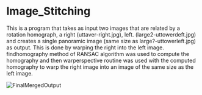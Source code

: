 # Image_Stitching

This is a program that takes as input two images that are related by a rotation homograph, a right (uttaver-right.jpg), left. (large2-uttowerdeft.jpg) and creates a single panoramic image (same size as large?-uttowerleft.jpg) as output. This is done by warping the right into the left image. findhomography method of RANSAC algorithm was used to compute the homography and then warperspective routine was used with the computed homography to warp the right image into an image of the same size as the left image.


![FinalMergedOutput](https://user-images.githubusercontent.com/71871468/177402338-6e80c181-fd32-40df-876e-9928139c7a7e.png)
